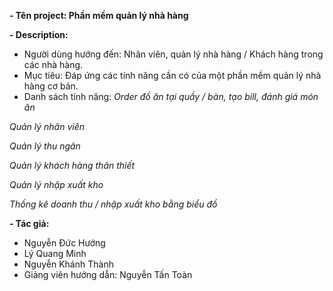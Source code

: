 **- Tên project: Phần mềm quản lý nhà hàng**

**- Description:**
+ Người dùng hướng đến: Nhân viên, quản lý nhà hàng / Khách hàng trong các nhà hàng.
+ Mục tiêu: Đáp ứng các tính năng cần có của một phần mềm quản lý nhà hàng cơ bản.
+ Danh sách tính năng:
*Order đồ ăn tại quầy / bàn, tạo bill, đánh giá món ăn*

*Quản lý nhân viên*

*Quản lý thu ngân*

*Quản lý khách hàng thân thiết*

*Quản lý nhập xuất kho*

*Thống kê doanh thu / nhập xuất kho bằng biểu đồ*

**- Tác giả:**
+ Nguyễn Đức Hướng
+ Lý Quang Minh
+ Nguyễn Khánh Thành
+ Giảng viên hướng dẫn: Nguyễn Tấn Toàn
